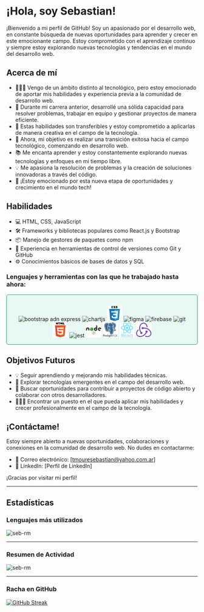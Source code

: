 # ¡Hola, soy Sebastian!

¡Bienvenido a mi perfil de GitHub! Soy un apasionado por el desarrollo web, en constante búsqueda de nuevas oportunidades para aprender y crecer en este emocionante campo. Estoy comprometido con el aprendizaje continuo y siempre estoy explorando nuevas tecnologías y tendencias en el mundo del desarrollo web.

## Acerca de mí

- 👨🏻‍💻 Vengo de un ámbito distinto al tecnológico, pero estoy emocionado de aportar mis habilidades y experiencia previa a la comunidad de desarrollo web.
- 💼 Durante mi carrera anterior, desarrollé una sólida capacidad para resolver problemas, trabajar en equipo y gestionar proyectos de manera eficiente.
- 🔄 Estas habilidades son transferibles y estoy comprometido a aplicarlas de manera creativa en el campo de la tecnología.
- 🚀 Ahora, mi objetivo es realizar una transición exitosa hacia el campo tecnológico, comenzando en desarrollo web.
- 📚 Me encanta aprender y estoy constantemente explorando nuevas tecnologías y enfoques en mi tiempo libre.
- 💡 Me apasiona la resolución de problemas y la creación de soluciones innovadoras a través del código.
- 🎉 ¡Estoy emocionado por esta nueva etapa de oportunidades y crecimiento en el mundo tech!

## Habilidades

- 💻 HTML, CSS, JavaScript
- 🛠️ Frameworks y bibliotecas populares como React.js y Bootstrap
- 📦 Manejo de gestores de paquetes como npm
- 🔧 Experiencia en herramientas de control de versiones como Git y GitHub
- ⚙️ Conocimientos básicos de bases de datos y SQL


<h3 align="left">Lenguajes y herramientas con las que he trabajado hasta ahora:</h3>
<div style="background-color: #e8f8f2; padding: 0 10px; padding-top: 15px;padding-bottom: 1px;border-radius: 5px;border: 1px solid #009e61;">
<p align="center">
    <img src="https://skillicons.dev/icons?i=bootstrap,express"  alt="bootstrap adn express" width="100" height="40"/>
  <img src="https://www.chartjs.org/media/logo-title.svg" alt="chartjs" width="40" height="40"/> <img src="https://raw.githubusercontent.com/devicons/devicon/master/icons/css3/css3-original-wordmark.svg" alt="css3" width="40" height="40"/>    <img src="https://www.vectorlogo.zone/logos/figma/figma-icon.svg" alt="figma" width="40" height="40"/> <img src="https://www.vectorlogo.zone/logos/firebase/firebase-icon.svg" alt="firebase" width="40" height="40"/> <img src="https://www.vectorlogo.zone/logos/git-scm/git-scm-icon.svg" alt="git" width="40" height="40"/> <img src="https://raw.githubusercontent.com/devicons/devicon/master/icons/html5/html5-original-wordmark.svg" alt="html5" width="40" height="40"/> <img src="https://www.vectorlogo.zone/logos/jestjsio/jestjsio-icon.svg" alt="jest" width="40" height="40"/> <img src="https://raw.githubusercontent.com/devicons/devicon/master/icons/nodejs/nodejs-original-wordmark.svg" alt="nodejs" width="40" height="40"/> <img src="https://raw.githubusercontent.com/devicons/devicon/master/icons/postgresql/postgresql-original-wordmark.svg" alt="postgresql" width="40" height="40"/> <img src="https://raw.githubusercontent.com/devicons/devicon/master/icons/react/react-original-wordmark.svg" alt="react" width="40" height="40"/> <img src="https://raw.githubusercontent.com/devicons/devicon/master/icons/redux/redux-original.svg" alt="redux" width="40" height="40"/></p></div>

## Objetivos Futuros

- 💡 Seguir aprendiendo y mejorando mis habilidades técnicas.
- 🌱 Explorar tecnologías emergentes en el campo del desarrollo web.
- 💼 Buscar oportunidades para contribuir a proyectos de código abierto y colaborar con otros desarrolladores.
- 👨🏻‍💻 Encontrar un puesto en el que pueda aplicar mis habilidades y crecer profesionalmente en el campo de la tecnología.

## ¡Contáctame!

Estoy siempre abierto a nuevas oportunidades, colaboraciones y conexiones en la comunidad de desarrollo web. No dudes en contactarme:

- 📧 Correo electrónico: [tmouresebastian@yahoo.com.ar]
- 💬 LinkedIn: [Perfil de LinkedIn]

¡Gracias por visitar mi perfil!

---

## Estadísticas

### Lenguajes más utilizados

<p align="left">
  <img src="https://github-readme-stats.vercel.app/api/top-langs/?username=seb-rm&theme=solarized-dark&show_icons=true&locale=es&hide_border=false&layout=compact&card_width=500" alt="seb-rm" />
</p>

---

### Resumen de Actividad

<p align="left">
  <img src="https://github-readme-stats.vercel.app/api?username=seb-rm&theme=solarized-dark&show_icons=true&hide_border=false&count_private=true&card_width=500" alt="seb-rm" />
</p>

---

### Racha en GitHub

[![GitHub Streak](https://github-readme-streak-stats.herokuapp.com?user=seb-rm&theme=solarized-dark&locale=es&date_format=j%20M%5B%20Y%5D&exclude_days=Sun%2CSat&card_width=500)](https://git.io/streak-stats)

